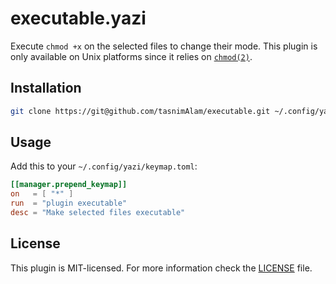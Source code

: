 # executable.yazi

Execute `chmod +x` on the selected files to change their mode. This plugin is only available on Unix platforms since it relies on [`chmod(2)`](https://man7.org/linux/man-pages/man2/chmod.2.html).


## Installation

```sh
git clone https://git@github.com/tasnimAlam/executable.git ~/.config/yazi/plugins/
```

## Usage

Add this to your `~/.config/yazi/keymap.toml`:

```toml
[[manager.prepend_keymap]]
on   = [ "*" ]
run  = "plugin executable"
desc = "Make selected files executable"
```

## License

This plugin is MIT-licensed. For more information check the [LICENSE](LICENSE) file.

